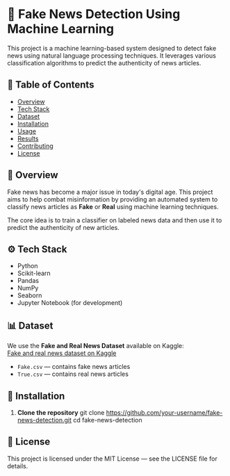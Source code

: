# 📰 Fake News Detection Using Machine Learning

This project is a machine learning-based system designed to detect fake news using natural language processing techniques. It leverages various classification algorithms to predict the authenticity of news articles.

## 📌 Table of Contents

- [Overview](#overview)
- [Tech Stack](#tech-stack)
- [Dataset](#dataset)
- [Installation](#installation)
- [Usage](#usage)
- [Results](#results)
- [Contributing](#contributing)
- [License](#license)

## 📖 Overview

Fake news has become a major issue in today's digital age. This project aims to help combat misinformation by providing an automated system to classify news articles as **Fake** or **Real** using machine learning techniques.

The core idea is to train a classifier on labeled news data and then use it to predict the authenticity of new articles.

## ⚙️ Tech Stack

- Python
- Scikit-learn
- Pandas
- NumPy
- Seaborn
- Jupyter Notebook (for development)

## 📊 Dataset

We use the **Fake and Real News Dataset** available on Kaggle:  
[Fake and real news dataset on Kaggle](https://www.kaggle.com/clmentbisaillon/fake-and-real-news-dataset)

- `Fake.csv` — contains fake news articles
- `True.csv` — contains real news articles

## 🚀 Installation

1. **Clone the repository**
git clone https://github.com/your-username/fake-news-detection.git
cd fake-news-detection

## 📄 License
This project is licensed under the MIT License — see the LICENSE file for details.
